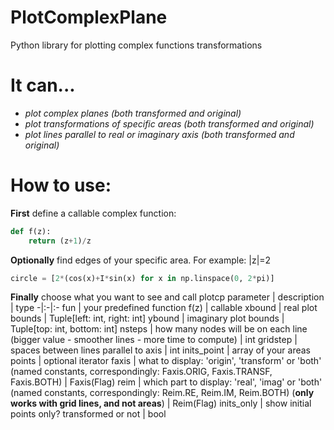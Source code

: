 # PlotComplexPlane
Python library for plotting complex functions transformations
# It can...
  - *plot complex planes (both transformed and original)*
  - *plot transformations of specific areas (both transformed and original)*
  - *plot lines parallel to real or imaginary axis (both transformed and original)*
# How to use:
**First** define a callable complex function:
```python
def f(z):
    return (z+1)/z
```
**Optionally** find edges of your specific area. For example: |z|=2
```python
circle = [2*(cos(x)+I*sin(x) for x in np.linspace(0, 2*pi)]
```
**Finally** choose what you want to see and call plotcp
parameter | description | type
-|:-|:-
fun | your predefined function f(z) | callable
xbound | real plot bounds | Tuple[left: int, right: int]
ybound | imaginary plot bounds | Tuple[top: int, bottom: int]
nsteps | how many nodes will be on each line (bigger value - smoother lines - more time to compute) | int
gridstep | spaces between lines parallel to axis | int
inits_point | array of your areas points | optional iterator
faxis | what to display: 'origin', 'transform' or 'both' (named constants, correspondingly: Faxis.ORIG, Faxis.TRANSF, Faxis.BOTH) | Faxis(Flag)
reim | which part to display: 'real', 'imag' or 'both' (named constants, correspondingly: Reim.RE, Reim.IM, Reim.BOTH) (**only works with grid lines, and not areas**) | Reim(Flag)
inits_only | show initial points only? transformed or not | bool
